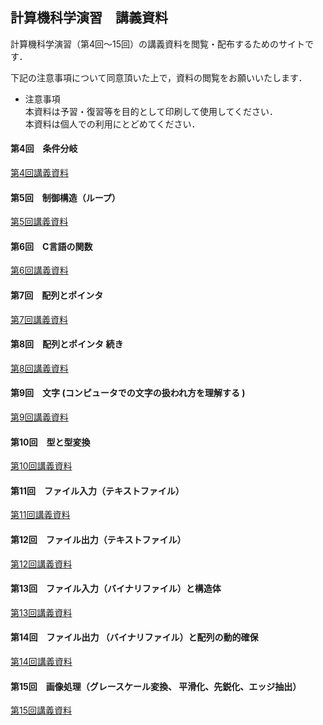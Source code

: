 ## 計算機科学演習　講義資料

計算機科学演習（第4回〜15回）の講義資料を閲覧・配布するためのサイトです．

下記の注意事項について同意頂いた上で，資料の閲覧をお願いいたします．


 - 注意事項  
    本資料は予習・復習等を目的として印刷して使用してください．  
    本資料は個人での利用にとどめてください．  


#### 第4回　条件分岐

[第4回講義資料](Ex01.md)

#### 第5回　制御構造（ループ）

[第5回講義資料](Ex02.md)

#### 第6回　C言語の関数

[第6回講義資料](Ex03.md)

#### 第7回　配列とポインタ

[第7回講義資料](Ex04.md)

#### 第8回　配列とポインタ 続き

[第8回講義資料](Ex05.md)

#### 第9回　文字 (コンピュータでの文字の扱われ方を理解する )

[第9回講義資料](Ex06.md)

#### 第10回　型と型変換

[第10回講義資料](Ex07.md)

#### 第11回　ファイル入力（テキストファイル）

[第11回講義資料](Ex08.md)

#### 第12回　ファイル出力（テキストファイル）

[第12回講義資料](Ex09.md)

#### 第13回　ファイル入力（バイナリファイル）と構造体

[第13回講義資料](Ex10.md)

#### 第14回　ファイル出力 （バイナリファイル）と配列の動的確保

[第14回講義資料](Ex11.md)

#### 第15回　画像処理（グレースケール変換、 平滑化、先鋭化、エッジ抽出）

[第15回講義資料](Ex12.md)

